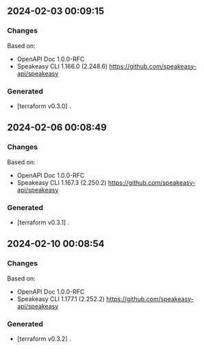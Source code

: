 

## 2024-02-03 00:09:15
### Changes
Based on:
- OpenAPI Doc 1.0.0-RFC 
- Speakeasy CLI 1.166.0 (2.248.6) https://github.com/speakeasy-api/speakeasy
### Generated
- [terraform v0.3.0] .

## 2024-02-06 00:08:49
### Changes
Based on:
- OpenAPI Doc 1.0.0-RFC 
- Speakeasy CLI 1.167.3 (2.250.2) https://github.com/speakeasy-api/speakeasy
### Generated
- [terraform v0.3.1] .

## 2024-02-10 00:08:54
### Changes
Based on:
- OpenAPI Doc 1.0.0-RFC 
- Speakeasy CLI 1.177.1 (2.252.2) https://github.com/speakeasy-api/speakeasy
### Generated
- [terraform v0.3.2] .